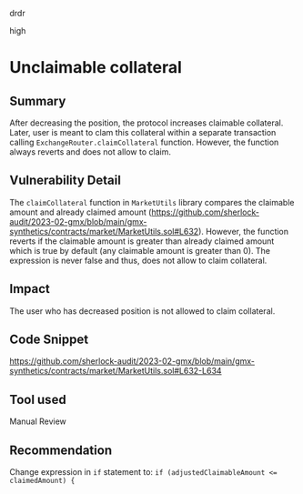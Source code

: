 drdr

high

# Unclaimable collateral

## Summary

After decreasing the position, the protocol increases claimable collateral. Later, user is meant to clam this collateral within a separate transaction calling `ExchangeRouter.claimCollateral` function. However, the function always reverts and does not allow to claim.  

## Vulnerability Detail

The `claimCollateral` function in `MarketUtils` library compares the claimable amount and already claimed amount (https://github.com/sherlock-audit/2023-02-gmx/blob/main/gmx-synthetics/contracts/market/MarketUtils.sol#L632). However, the function reverts if the claimable amount is greater than already claimed amount which is true by default (any claimable amount is greater than 0). The expression is never false and thus, does not allow to claim collateral.

## Impact

The user who has decreased position is not allowed to claim collateral.

## Code Snippet

https://github.com/sherlock-audit/2023-02-gmx/blob/main/gmx-synthetics/contracts/market/MarketUtils.sol#L632-L634

## Tool used

Manual Review

## Recommendation

Change expression in `if` statement to:
`if (adjustedClaimableAmount <= claimedAmount) {`
